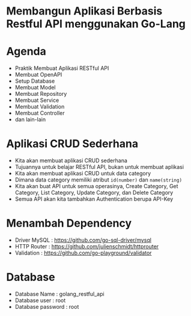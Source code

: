 # Membangun Aplikasi Berbasis Restful API menggunakan Go-Lang

# Agenda

- Praktik Membuat Aplikasi RESTful API
- Membuat OpenAPI
- Setup Database
- Membuat Model
- Membuat Repository
- Membuat Service
- Membuat Validation
- Membuat Controller
- dan lain-lain

# Aplikasi CRUD Sederhana

- Kita akan membuat aplikasi CRUD sederhana
- Tujuannya untuk belajar RESTful API, bukan untuk membuat aplikasi
- Kita akan membuat aplikasi CRUD untuk data category
- Dimana data category memiliki atribut `id(number)` dan `name(string)`
- Kita akan buat API untuk semua operasinya, Create Category, Get Category, List Category, Update Category, dan Delete Category
- Semua API akan kita tambahkan Authentication berupa API-Key

# Menambah Dependency

- Driver MySQL : https://github.com/go-sql-driver/mysql
- HTTP Router : https://github.com/julienschmidt/httprouter
- Validation : https://github.com/go-playground/validator

# Database

- Database Name : golang_restful_api
- Database user : root
- Database password : root
